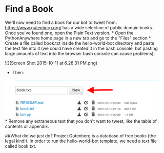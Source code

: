 # Find a Book

We'll now need to find a book for our bot to tweet from. https://www.gutenberg.org/ has a wide selection of public domain books. Once you've found one, open the Plain Text version.
* 
Open the PythonAnywhere home page in a new tab and go to the "Files" section
* 
Create a file called book.txt inside the hello-world-bot directory and paste the text file into it (we could have created it in the bash console, but pasting large amounts of text into the browser bash console can cause problems).

![](Screen Shot 2015-10-11 at 6.28.31 PM.png)
* Then:


![](5e50e7cf-4eb9-4a65-9e18-cfa5d4ee0e7c.png)
* 
Remove any extraneous text that you don't want to tweet, like the table of contents or appendix.

##What did we just do?
Project Gutenberg is a database of free books (the legal kind!). In order to run the hello-world-bot template, we need a text file called book.txt.
